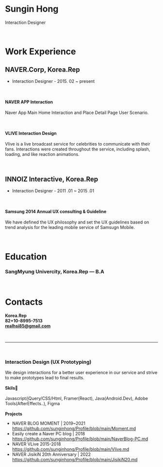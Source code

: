 


# Sungin Hong
Interaction Designer

<br>

# Work Experience #
## NAVER.Corp, Korea.Rep
- Interaction Designer - 2015. 02 ~ present
<br>

#### NAVER APP Interaction<br>
Naver App Main Home Interaction and Place Detail Page User Scenario.

<br>

#### VLIVE Interaction Design<br>
Vlive is a live broadcast service for celebrities to communicate with their fans. Interactions were created throughout the service, including splash, loading, and like reaction animations.

<br>
 
## INNOIZ Interactive, Korea.Rep
- Interaction Designer - 2011 .01 ~ 2015 .01
<br>

#### Samsung 2014 Annual UX consulting & Guideline<br>
We have defined the UX philosophy and set the UX guidelines based on trend analysis for the leading mobile service of Samsugn Mobile.

<br>

# Education #
### SangMyung Univercity, Korea.Rep — B.A ###
<br>

# Contacts #
**Korea.Rep**<br>
**82+10-8995-7513**<br>
**realhsi85@gmail.com** <br>

<br>

___________

<br>

### **Interaction Design (UX Prototyping)**

We design interactions for a better user experience in our service and strive to make prototypes lead to final results.
<br><br>
**Skils🔧**<br><br>
Javascript/jQuery/CSS/Html, Framer(React), Java(Android.Dev), Adobe Tools(AfterEffects..), Figma
<br><br>
**Projects**
- NAVER BLOG MOMENT | 2019~2021<br>https://github.com/sunginhong/Profile/blob/main/Moment.md
- Easily create a Naver PC blog | 2018<br>https://github.com/sunginhong/Profile/blob/main/NaverBlog-PC.md
- NAVER VLive 2015-2018<br>https://github.com/sunginhong/Profile/blob/main/Vlive.md
- NAVER JisikiN 20th Anniversary | 2022<br>https://github.com/sunginhong/Profile/blob/main/JisikiN20.md
